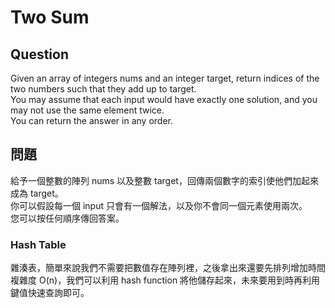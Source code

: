 # Two Sum
## Question
Given an array of integers nums and an integer target, return indices of the two numbers such that they add up to target.
</br>
You may assume that each input would have exactly one solution, and you may not use the same element twice.
</br>
You can return the answer in any order.

## 問題
給予一個整數的陣列 nums 以及整數 target，回傳兩個數字的索引使他們加起來成為 target。
</br>
你可以假設每一個 input 只會有一個解法，以及你不會同一個元素使用兩次。
</br>
您可以按任何順序傳回答案。

### Hash Table
雜湊表，簡單來說我們不需要把數值存在陣列裡，之後拿出來還要先排列增加時間複雜度 O(n)，我們可以利用 hash function 將他儲存起來，未來要用到時再利用鍵值快速查詢即可。
